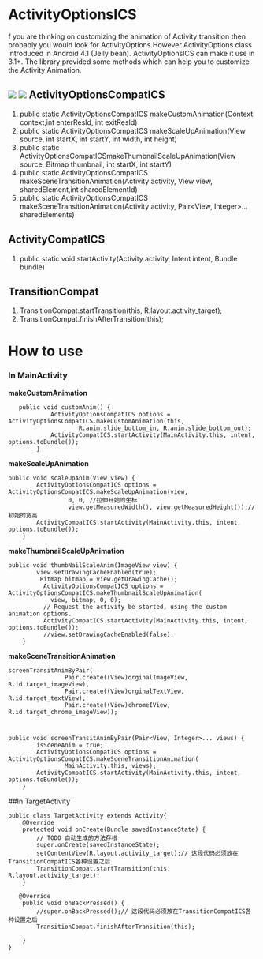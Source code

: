 ActivityOptionsICS
===========
f you are thinking on customizing the animation of Activity transition then probably you would look for ActivityOptions.However ActivityOptions class introduced in Android 4.1 (Jelly bean). ActivityOptionsICS can make it use in 3.1+. The library provided some methods which can help you to customize the Activity Animation.

![](http://images.cnitblog.com/blog/651487/201411/281237244814806.gif)
![](http://images.cnitblog.com/blog/651487/201411/281238364811410.gif)
ActivityOptionsCompatICS
-------
1. public static ActivityOptionsCompatICS makeCustomAnimation(Context context,int enterResId, int exitResId)
1. public static ActivityOptionsCompatICS makeScaleUpAnimation(View source, int startX, int startY, int width, int height)
1. public static ActivityOptionsCompatICSmakeThumbnailScaleUpAnimation(View source, Bitmap thumbnail, int startX, int startY) 
1. public static ActivityOptionsCompatICS makeSceneTransitionAnimation(Activity activity, View view, sharedElement,int sharedElementId)
1. public static ActivityOptionsCompatICS makeSceneTransitionAnimation(Activity activity, Pair<View, Integer>... sharedElements)

ActivityCompatICS
----
1. public static void startActivity(Activity activity, Intent intent, Bundle bundle) 

TransitionCompat
----
1. TransitionCompat.startTransition(this, R.layout.activity_target);
2. TransitionCompat.finishAfterTransition(this);

 		


# How to use
	
### In MainActivity  


 **makeCustomAnimation** 
 
       public void customAnim() {
        		ActivityOptionsCompatICS options = ActivityOptionsCompatICS.makeCustomAnimation(this,
        				R.anim.slide_bottom_in, R.anim.slide_bottom_out);
        		ActivityCompatICS.startActivity(MainActivity.this, intent, options.toBundle());
        	}
**makeScaleUpAnimation**  

    public void scaleUpAnim(View view) {
    		ActivityOptionsCompatICS options = ActivityOptionsCompatICS.makeScaleUpAnimation(view,
    				 0, 0, //拉伸开始的坐标
    	             view.getMeasuredWidth(), view.getMeasuredHeight());//初始的宽高
    		ActivityCompatICS.startActivity(MainActivity.this, intent, options.toBundle());
    	}
	
**makeThumbnailScaleUpAnimation**  

    public void thumbNailScaleAnim(ImageView view) {
    		view.setDrawingCacheEnabled(true);
    		 Bitmap bitmap = view.getDrawingCache();
    		  ActivityOptionsCompatICS options = ActivityOptionsCompatICS.makeThumbnailScaleUpAnimation(
    		    view, bitmap, 0, 0);
    		  // Request the activity be started, using the custom animation options.
    		  ActivityCompatICS.startActivity(MainActivity.this, intent, options.toBundle());
    		  //view.setDrawingCacheEnabled(false);
    	}
	
**makeSceneTransitionAnimation**

    screenTransitAnimByPair(
					Pair.create((View)orginalImageView, R.id.target_imageView),
					Pair.create((View)orginalTextView, R.id.target_textView),
					Pair.create((View)chromeIView, R.id.target_chrome_imageView));   
# 
    public void screenTransitAnimByPair(Pair<View, Integer>... views) {
    		isSceneAnim = true;
    		ActivityOptionsCompatICS options = ActivityOptionsCompatICS.makeSceneTransitionAnimation(
    				MainActivity.this, views);
    		ActivityCompatICS.startActivity(MainActivity.this, intent, options.toBundle());
    	}
  
  
##In TargetActivity


    public class TargetActivity extends Activity{
        @Override
        protected void onCreate(Bundle savedInstanceState) {
            // TODO 自动生成的方法存根
            super.onCreate(savedInstanceState);
            setContentView(R.layout.activity_target);// 这段代码必须放在TransitionCompatICS各种设置之后
            TransitionCompat.startTransition(this, R.layout.activity_target);
        }
        
       @Override
        public void onBackPressed() {
            //super.onBackPressed();// 这段代码必须放在TransitionCompatICS各种设置之后
            TransitionCompat.finishAfterTransition(this);
            
        }
    }